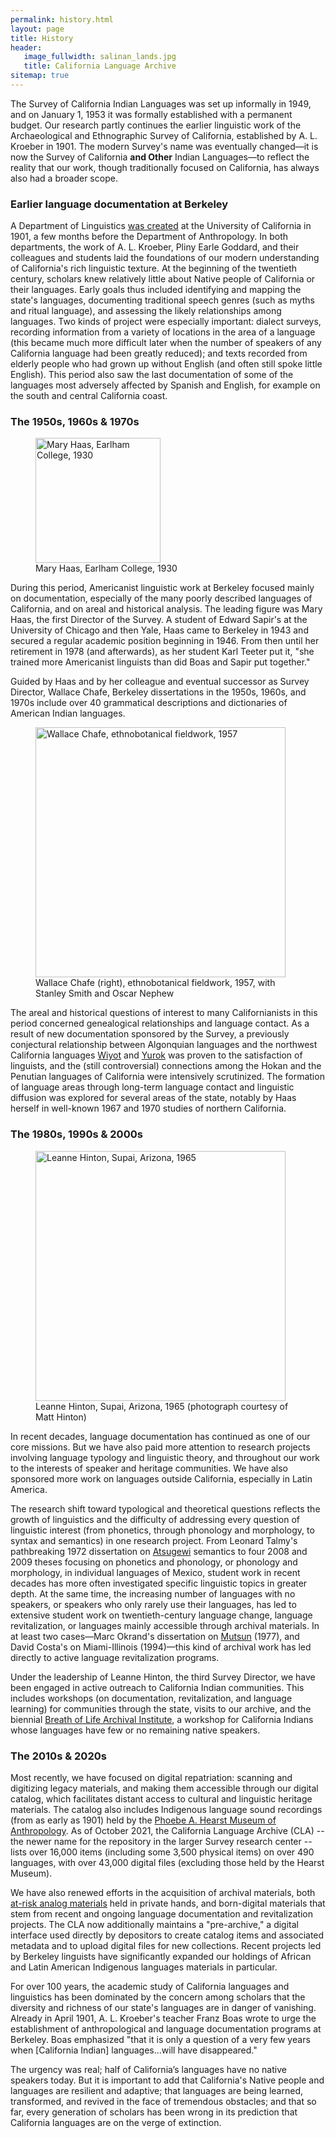 ```yaml
---
permalink: history.html
layout: page
title: History
header:
   image_fullwidth: salinan_lands.jpg
   title: California Language Archive
sitemap: true
---
```


The Survey of California Indian Languages was set up informally in 1949, and on January 1, 1953 it was formally established with a permanent budget. Our research partly continues the earlier linguistic work of the Archaeological and Ethnographic Survey of California, established by A. L. Kroeber in 1901. The modern Survey's name was eventually changed&mdash;it is now the Survey of California <strong>and Other</strong> Indian Languages&mdash;to reflect the reality that our work, though traditionally focused on California, has always also had a broader scope.

### Earlier language documentation at Berkeley

A Department of Linguistics [was created](https://lx.berkeley.edu/about/history-berkeley-linguistics) at the University of California in 1901, a few months before the Department of Anthropology. In both departments, the work of A. L. Kroeber, Pliny Earle Goddard, and their colleagues and students laid the foundations of our modern understanding of California's rich linguistic texture. At the beginning of the twentieth century, scholars knew relatively little about Native people of California or their languages. Early goals thus included identifying and mapping the state's languages, documenting traditional speech genres (such as myths and ritual language), and assessing the likely relationships among languages. Two kinds of project were especially important: dialect surveys, recording information from a variety of locations in the area of a language (this became much more difficult later when the number of speakers of any California language had been greatly reduced); and texts recorded from elderly people who had grown up without English (and often still spoke little English). This period also saw the last documentation of some of the languages most adversely affected by Spanish and English, for example on the south and central California coast.

### The 1950s, 1960s & 1970s

<div class="between_images">
<figure>
  <img src="{{site.urlimg}}mary-haas-1930.jpg" alt="Mary Haas, Earlham College, 1930" style="width:200px;"/>
  <figcaption class="caption"> Mary Haas, Earlham College, 1930</figcaption>
</figure>
</div>

During this period, Americanist linguistic work at Berkeley focused mainly on documentation, especially of the many poorly described languages of California, and on areal and historical analysis. The leading figure was Mary Haas, the first Director of the Survey. A student of Edward Sapir's at the University of Chicago and then Yale, Haas came to Berkeley in 1943 and secured a regular academic position beginning in 1946. From then until her retirement in 1978 (and afterwards), as her student Karl Teeter put it, "she trained more Americanist linguists than did Boas and Sapir put together."

Guided by Haas and by her colleague and eventual successor as Survey Director, Wallace Chafe, Berkeley dissertations in the 1950s, 1960s, and 1970s include over 40 grammatical descriptions and dictionaries of American Indian languages.

<div class="between_images">
<figure>
  <img src="{{site.urlimg}}wallace-chafe-1957.jpg" alt="Wallace Chafe, ethnobotanical fieldwork, 1957" style="width:400px;"/>
  <figcaption class="caption"> Wallace Chafe (right), ethnobotanical fieldwork, 1957, with Stanley Smith and Oscar Nephew</figcaption>
</figure>
 </div>

The areal and historical questions of interest to many Californianists in this period concerned genealogical relationships and language contact. As a result of new documentation sponsored by the Survey, a previously conjectural relationship between Algonquian languages and the northwest California languages [Wiyot](languages/wiyot.html) and [Yurok](languages/yurok.html) was proven to the satisfaction of linguists, and the (still controversial) connections among the Hokan and the Penutian languages of California were intensively scrutinized. The formation of language areas through long-term language contact and linguistic diffusion was explored for several areas of the state, notably by Haas herself in well-known 1967 and 1970 studies of northern California.

### The 1980s, 1990s & 2000s

<div class="between_images">
<figure>
  <img src="{{site.urlimg}}leanne-hinton-1965.jpg" alt="Leanne Hinton, Supai, Arizona, 1965" style="width:400px;">
  <figcaption class="caption">Leanne Hinton, Supai, Arizona, 1965 (photograph courtesy of Matt Hinton)</figcaption>
</figure>
   </div>

In recent decades, language documentation has continued as one of our core missions. But we have also paid more attention to research projects involving language typology and linguistic theory, and throughout our work to the interests of speaker and heritage communities. We have also sponsored more work on languages outside California, especially in Latin America.

The research shift toward typological and theoretical questions reflects the growth of linguistics and the difficulty of addressing every question of linguistic interest (from phonetics, through phonology and morphology, to syntax and semantics) in one research project. From Leonard Talmy's pathbreaking 1972 dissertation on [Atsugewi](languages/atsugewi.html) semantics to four 2008 and 2009 theses focusing on phonetics and phonology, or phonology and morphology, in individual languages of Mexico, student work in recent decades has more often investigated specific linguistic topics in greater depth. At the same time, the increasing number of languages with no speakers, or speakers who only rarely use their languages, has led to extensive student work on twentieth-century language change, language revitalization, or languages mainly accessible through archival materials. In at least two cases&mdash;Marc Okrand's dissertation on [Mutsun](languages/mutsun.html) (1977), and David Costa's on Miami-Illinois (1994)&mdash;this kind of archival work has led directly to active language revitalization programs.

Under the leadership of Leanne Hinton, the third Survey Director, we have been engaged in active outreach to California Indian communities. This includes workshops (on documentation, revitalization, and language learning) for communities through the state, visits to our archive, and the biennial [Breath of Life Archival Institute](https://aicls.org/breath-of-life-institute), a workshop for California Indians whose languages have few or no remaining native speakers.

### The 2010s & 2020s

Most recently, we have focused on digital repatriation: scanning and digitizing legacy materials, and making them accessible through our digital catalog, which facilitates distant access to cultural and linguistic heritage materials. The catalog also includes Indigenous language sound recordings (from as early as 1901) held by the [Phoebe A. Hearst Museum of Anthropology](https://hearstmuseum.berkeley.edu/). As of October 2021, the California Language Archive (CLA) -- the newer name for the repository in the larger Survey research center -- lists over 16,000 items (including some 3,500 physical items) on over 490 languages, with over 43,000 digital files (excluding those held by the Hearst Museum).

We have also renewed efforts in the acquisition of archival materials, both [at-risk analog materials](https://news.berkeley.edu/2021/05/24/chance-phone-call-keeps-alive-scholars-remarkable-amazonian-legacy/) held in private hands, and born-digital materials that stem from recent and ongoing language documentation and revitalization projects. The CLA now additionally maintains a "pre-archive," a digital interface used directly by depositors to create catalog items and associated metadata and to upload digital files for new collections. Recent projects led by Berkeley linguists have significantly expanded our holdings of African and Latin American Indigenous languages materials in particular.

For over 100 years, the academic study of California languages and linguistics has been dominated by the concern among scholars that the diversity and richness of our state's languages are in danger of vanishing. Already in April 1901, A. L. Kroeber's teacher Franz Boas wrote to urge the establishment of anthropological and language documentation programs at Berkeley. Boas emphasized "that it is only a question of a very few years when [California Indian] languages…will have disappeared."

The urgency was real; half of California’s languages have no native speakers today. But it is important to add that California's Native people and languages are resilient and adaptive; that languages are being learned, transformed, and revived in the face of tremendous obstacles; and that so far, every generation of scholars has been wrong in its prediction that California languages are on the verge of extinction.

<!--
<table>
  <caption>Survey Directors</caption>
  <colgroup>
    <col span="1" style="width: 50%;">
    <col span="1" style="width: 50%;">
  </colgroup>
  <thead>
    <tr>
      <th>Director</th>
      <th>Years</th>
    </tr>
  </thead>
  <tbody>
    <tr>
      <td>Mary R. Haas</td>
      <td>1953-1975</td>
    </tr>
    <tr>
      <td>Wallace Chafe</td>
      <td>1975-1986</td>
    </tr>
    <tr>
      <td>Leanne Hinton</td>
      <td>1978-2007 (co-director 1978-1986)</td>
    </tr>
    <tr>
      <td>Andrew Garrett</td>
      <td>2007-</td>
    </tr>
  </tbody>
</table>
-->
